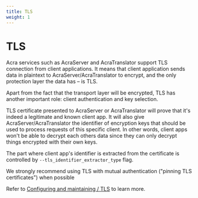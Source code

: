 ```yaml
---
title: TLS
weight: 1
---
```


# TLS

Acra services such as AcraServer and AcraTranslator support TLS connection from client applications. It means that client application sends data in plaintext to AcraServer/AcraTranslator to encrypt, and the only protection layer the data has – is TLS.

Apart from the fact that the transport layer will be encrypted, TLS has another important role: client authentication and key selection.

TLS certificate presented to AcraServer or AcraTranslator will prove that it's indeed a legitimate and known client app.
It will also give AcraServer/AcraTranslator the identifier of encryption keys that should be used to process requests of this specific client.
In other words, client apps won't be able to decrypt each others data since they can only decrypt things encrypted with their own keys.

The part where client app's identifier is extracted from the certificate is controlled by `--tls_identifier_extractor_type` flag.

We strongly recommend using TLS with mutual authentication ("pinning TLS certificates") when possible

Refer to [Configuring and maintaining / TLS](/acra/configuring-maintaining/tls/) to learn more.
